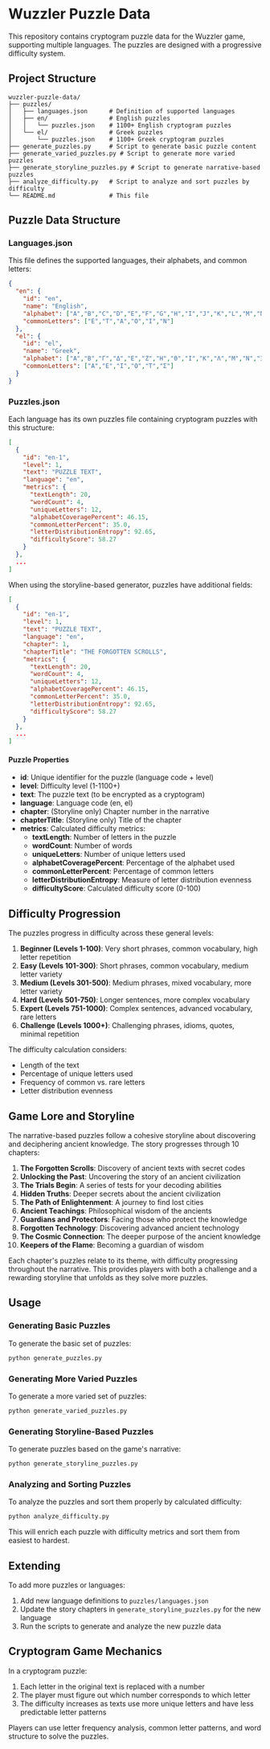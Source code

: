 # Wuzzler Puzzle Data

This repository contains cryptogram puzzle data for the Wuzzler game, supporting multiple languages. The puzzles are designed with a progressive difficulty system.

## Project Structure

```
wuzzler-puzzle-data/
├── puzzles/
│   ├── languages.json      # Definition of supported languages
│   ├── en/                 # English puzzles
│   │   └── puzzles.json    # 1100+ English cryptogram puzzles
│   └── el/                 # Greek puzzles
│       └── puzzles.json    # 1100+ Greek cryptogram puzzles
├── generate_puzzles.py     # Script to generate basic puzzle content
├── generate_varied_puzzles.py # Script to generate more varied puzzles
├── generate_storyline_puzzles.py # Script to generate narrative-based puzzles
├── analyze_difficulty.py   # Script to analyze and sort puzzles by difficulty
└── README.md               # This file
```

## Puzzle Data Structure

### Languages.json

This file defines the supported languages, their alphabets, and common letters:

```json
{
  "en": {
    "id": "en",
    "name": "English",
    "alphabet": ["A","B","C","D","E","F","G","H","I","J","K","L","M","N","O","P","Q","R","S","T","U","V","W","X","Y","Z"],
    "commonLetters": ["E","T","A","O","I","N"]
  },
  "el": {
    "id": "el",
    "name": "Greek",
    "alphabet": ["Α","Β","Γ","Δ","Ε","Ζ","Η","Θ","Ι","Κ","Λ","Μ","Ν","Ξ","Ο","Π","Ρ","Σ","Τ","Υ","Φ","Χ","Ψ","Ω"],
    "commonLetters": ["Α","Ε","Ι","Ο","Τ","Σ"]
  }
}
```

### Puzzles.json

Each language has its own puzzles file containing cryptogram puzzles with this structure:

```json
[
  {
    "id": "en-1",
    "level": 1, 
    "text": "PUZZLE TEXT",
    "language": "en",
    "metrics": {
      "textLength": 20,
      "wordCount": 4,
      "uniqueLetters": 12,
      "alphabetCoveragePercent": 46.15,
      "commonLetterPercent": 35.0,
      "letterDistributionEntropy": 92.65,
      "difficultyScore": 58.27
    }
  },
  ...
]
```

When using the storyline-based generator, puzzles have additional fields:

```json
[
  {
    "id": "en-1",
    "level": 1, 
    "text": "PUZZLE TEXT",
    "language": "en",
    "chapter": 1,
    "chapterTitle": "THE FORGOTTEN SCROLLS",
    "metrics": {
      "textLength": 20,
      "wordCount": 4,
      "uniqueLetters": 12,
      "alphabetCoveragePercent": 46.15,
      "commonLetterPercent": 35.0,
      "letterDistributionEntropy": 92.65,
      "difficultyScore": 58.27
    }
  },
  ...
]
```

#### Puzzle Properties

- **id**: Unique identifier for the puzzle (language code + level)
- **level**: Difficulty level (1-1100+)
- **text**: The puzzle text (to be encrypted as a cryptogram)
- **language**: Language code (en, el)
- **chapter**: (Storyline only) Chapter number in the narrative
- **chapterTitle**: (Storyline only) Title of the chapter
- **metrics**: Calculated difficulty metrics:
  - **textLength**: Number of letters in the puzzle
  - **wordCount**: Number of words
  - **uniqueLetters**: Number of unique letters used
  - **alphabetCoveragePercent**: Percentage of the alphabet used
  - **commonLetterPercent**: Percentage of common letters
  - **letterDistributionEntropy**: Measure of letter distribution evenness
  - **difficultyScore**: Calculated difficulty score (0-100)

## Difficulty Progression

The puzzles progress in difficulty across these general levels:

1. **Beginner (Levels 1-100)**: Very short phrases, common vocabulary, high letter repetition
2. **Easy (Levels 101-300)**: Short phrases, common vocabulary, medium letter variety
3. **Medium (Levels 301-500)**: Medium phrases, mixed vocabulary, more letter variety
4. **Hard (Levels 501-750)**: Longer sentences, more complex vocabulary
5. **Expert (Levels 751-1000)**: Complex sentences, advanced vocabulary, rare letters
6. **Challenge (Levels 1000+)**: Challenging phrases, idioms, quotes, minimal repetition

The difficulty calculation considers:
- Length of the text
- Percentage of unique letters used
- Frequency of common vs. rare letters
- Letter distribution evenness

## Game Lore and Storyline

The narrative-based puzzles follow a cohesive storyline about discovering and deciphering ancient knowledge. The story progresses through 10 chapters:

1. **The Forgotten Scrolls**: Discovery of ancient texts with secret codes
2. **Unlocking the Past**: Uncovering the story of an ancient civilization
3. **The Trials Begin**: A series of tests for your decoding abilities
4. **Hidden Truths**: Deeper secrets about the ancient civilization
5. **The Path of Enlightenment**: A journey to find lost cities
6. **Ancient Teachings**: Philosophical wisdom of the ancients
7. **Guardians and Protectors**: Facing those who protect the knowledge
8. **Forgotten Technology**: Discovering advanced ancient technology
9. **The Cosmic Connection**: The deeper purpose of the ancient knowledge
10. **Keepers of the Flame**: Becoming a guardian of wisdom

Each chapter's puzzles relate to its theme, with difficulty progressing throughout the narrative. This provides players with both a challenge and a rewarding storyline that unfolds as they solve more puzzles.

## Usage

### Generating Basic Puzzles

To generate the basic set of puzzles:

```bash
python generate_puzzles.py
```

### Generating More Varied Puzzles

To generate a more varied set of puzzles:

```bash
python generate_varied_puzzles.py
```

### Generating Storyline-Based Puzzles

To generate puzzles based on the game's narrative:

```bash
python generate_storyline_puzzles.py
```

### Analyzing and Sorting Puzzles

To analyze the puzzles and sort them properly by calculated difficulty:

```bash
python analyze_difficulty.py
```

This will enrich each puzzle with difficulty metrics and sort them from easiest to hardest.

## Extending

To add more puzzles or languages:

1. Add new language definitions to `puzzles/languages.json`
2. Update the story chapters in `generate_storyline_puzzles.py` for the new language
3. Run the scripts to generate and analyze the new puzzle data

## Cryptogram Game Mechanics

In a cryptogram puzzle:
1. Each letter in the original text is replaced with a number
2. The player must figure out which number corresponds to which letter
3. The difficulty increases as texts use more unique letters and have less predictable letter patterns

Players can use letter frequency analysis, common letter patterns, and word structure to solve the puzzles.
